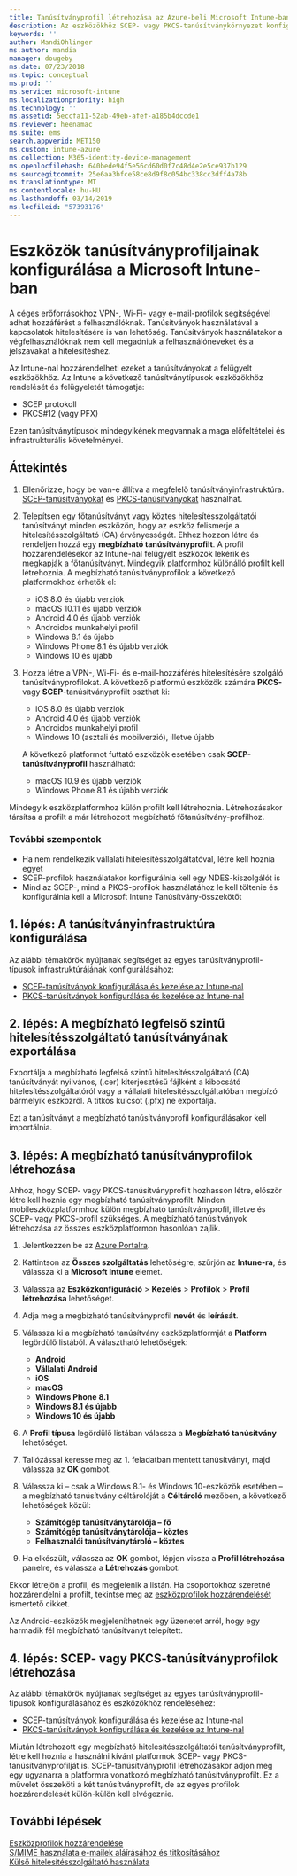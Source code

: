```yaml
---
title: Tanúsítványprofil létrehozása az Azure-beli Microsoft Intune-ban | Microsoft Docs
description: Az eszközökhöz SCEP- vagy PKCS-tanúsítványkörnyezet konfigurálásával, a nyilvános tanúsítvány exportálásával, a profil az Azure Portalon való létrehozásával, majd a SCEP vagy PKCS a tanúsítványprofilhoz való hozzárendelésével adhat hozzá tanúsítványprofilokat a Microsoft Intune-ban, az Azure Portalon
keywords: ''
author: MandiOhlinger
ms.author: mandia
manager: dougeby
ms.date: 07/23/2018
ms.topic: conceptual
ms.prod: ''
ms.service: microsoft-intune
ms.localizationpriority: high
ms.technology: ''
ms.assetid: 5eccfa11-52ab-49eb-afef-a185b4dccde1
ms.reviewer: heenamac
ms.suite: ems
search.appverid: MET150
ms.custom: intune-azure
ms.collection: M365-identity-device-management
ms.openlocfilehash: 640bede94f5e56cd60d0f7c48d4e2e5ce937b129
ms.sourcegitcommit: 25e6aa3bfce58ce8d9f8c054bc338cc3dff4a78b
ms.translationtype: MT
ms.contentlocale: hu-HU
ms.lasthandoff: 03/14/2019
ms.locfileid: "57393176"
---
```

# <a name="configure-a-certificate-profile-for-your-devices-in-microsoft-intune"></a>Eszközök tanúsítványprofiljainak konfigurálása a Microsoft Intune-ban

A céges erőforrásokhoz VPN-, Wi-Fi- vagy e-mail-profilok segítségével adhat hozzáférést a felhasználóknak. Tanúsítványok használatával a kapcsolatok hitelesítésére is van lehetőség. Tanúsítványok használatakor a végfelhasználóknak nem kell megadniuk a felhasználóneveket és a jelszavakat a hitelesítéshez.

Az Intune-nal hozzárendelheti ezeket a tanúsítványokat a felügyelt eszközökhöz. Az Intune a következő tanúsítványtípusok eszközökhöz rendelését és felügyeletét támogatja:

- SCEP protokoll
- PKCS#12 (vagy PFX)

Ezen tanúsítványtípusok mindegyikének megvannak a maga előfeltételei és infrastrukturális követelményei.

## <a name="overview"></a>Áttekintés

1. Ellenőrizze, hogy be van-e állítva a megfelelő tanúsítványinfrastruktúra. [SCEP-tanúsítványokat](certificates-scep-configure.md) és [PKCS-tanúsítványokat](certficates-pfx-configure.md) használhat.

2. Telepítsen egy főtanúsítványt vagy köztes hitelesítésszolgáltatói tanúsítványt minden eszközön, hogy az eszköz felismerje a hitelesítésszolgáltató (CA) érvényességét. Ehhez hozzon létre és rendeljen hozzá egy **megbízható tanúsítványprofilt**. A profil hozzárendelésekor az Intune-nal felügyelt eszközök lekérik és megkapják a főtanúsítványt. Mindegyik platformhoz különálló profilt kell létrehoznia. A megbízható tanúsítványprofilok a következő platformokhoz érhetők el:

    - iOS 8.0 és újabb verziók
    - macOS 10.11 és újabb verziók
    - Android 4.0 és újabb verziók
    - Androidos munkahelyi profil
    - Windows 8.1 és újabb
    - Windows Phone 8.1 és újabb verziók
    - Windows 10 és újabb

3. Hozza létre a VPN-, Wi-Fi- és e-mail-hozzáférés hitelesítésére szolgáló tanúsítványprofilokat. A következő platformú eszközök számára **PKCS-** vagy **SCEP**-tanúsítványprofilt oszthat ki:

   - iOS 8.0 és újabb verziók
   - Android 4.0 és újabb verziók
   - Androidos munkahelyi profil
   - Windows 10 (asztali és mobilverzió), illetve újabb

   A következő platformot futtató eszközök esetében csak **SCEP-tanúsítványprofil** használható:

   - macOS 10.9 és újabb verziók
   - Windows Phone 8.1 és újabb verziók

Mindegyik eszközplatformhoz külön profilt kell létrehoznia. Létrehozásakor társítsa a profilt a már létrehozott megbízható főtanúsítvány-profilhoz.

### <a name="further-considerations"></a>További szempontok

- Ha nem rendelkezik vállalati hitelesítésszolgáltatóval, létre kell hoznia egyet
- SCEP-profilok használatakor konfigurálnia kell egy NDES-kiszolgálót is
- Mind az SCEP-, mind a PKCS-profilok használatához le kell töltenie és konfigurálnia kell a Microsoft Intune Tanúsítvány-összekötőt


## <a name="step-1-configure-your-certificate-infrastructure"></a>1. lépés: A tanúsítványinfrastruktúra konfigurálása

Az alábbi témakörök nyújtanak segítséget az egyes tanúsítványprofil-típusok infrastruktúrájának konfigurálásához:

- [SCEP-tanúsítványok konfigurálása és kezelése az Intune-nal](certificates-scep-configure.md)
- [PKCS-tanúsítványok konfigurálása és kezelése az Intune-nal](certficates-pfx-configure.md)


## <a name="step-2-export-your-trusted-root-ca-certificate"></a>2. lépés: A megbízható legfelső szintű hitelesítésszolgáltató tanúsítványának exportálása

Exportálja a megbízható legfelső szintű hitelesítésszolgáltató (CA) tanúsítványát nyilvános, (.cer) kiterjesztésű fájlként a kibocsátó hitelesítésszolgáltatóról vagy a vállalati hitelesítésszolgáltatóban megbízó bármelyik eszközről. A titkos kulcsot (.pfx) ne exportálja.

Ezt a tanúsítványt a megbízható tanúsítványprofil konfigurálásakor kell importálnia.

## <a name="step-3-create-trusted-certificate-profiles"></a>3. lépés: A megbízható tanúsítványprofilok létrehozása
Ahhoz, hogy SCEP- vagy PKCS-tanúsítványprofilt hozhasson létre, először létre kell hoznia egy megbízható tanúsítványprofilt. Minden mobileszközplatformhoz külön megbízható tanúsítványprofil, illetve és SCEP- vagy PKCS-profil szükséges. A megbízható tanúsítványok létrehozása az összes eszközplatformon hasonlóan zajlik.

1. Jelentkezzen be az [Azure Portalra](https://portal.azure.com).
2. Kattintson az **Összes szolgáltatás** lehetőségre, szűrjön az **Intune-ra**, és válassza ki a **Microsoft Intune** elemet.
3. Válassza az **Eszközkonfiguráció** > **Kezelés** > **Profilok** > **Profil létrehozása** lehetőséget.
4. Adja meg a megbízható tanúsítványprofil **nevét** és **leírását**.
5. Válassza ki a megbízható tanúsítvány eszközplatformját a **Platform** legördülő listából. A választható lehetőségek:

    - **Android**
    - **Vállalati Android**
    - **iOS**
    - **macOS**
    - **Windows Phone 8.1**
    - **Windows 8.1 és újabb**
    - **Windows 10 és újabb**

6. A **Profil típusa** legördülő listában válassza a **Megbízható tanúsítvány** lehetőséget.
7. Tallózással keresse meg az 1. feladatban mentett tanúsítványt, majd válassza az **OK** gombot.
8. Válassza ki – csak a Windows 8.1- és Windows 10-eszközök esetében – a megbízható tanúsítvány céltárolóját a **Céltároló** mezőben, a következő lehetőségek közül:

    - **Számítógép tanúsítványtárolója – fő**
    - **Számítógép tanúsítványtárolója – köztes**
    - **Felhasználói tanúsítványtároló – köztes**

9. Ha elkészült, válassza az **OK** gombot, lépjen vissza a **Profil létrehozása** panelre, és válassza a **Létrehozás** gombot.

Ekkor létrejön a profil, és megjelenik a listán. Ha csoportokhoz szeretné hozzárendelni a profilt, tekintse meg az [eszközprofilok hozzárendelését](device-profile-assign.md) ismertető cikket.

Az Android-eszközök megjeleníthetnek egy üzenetet arról, hogy egy harmadik fél megbízható tanúsítványt telepített.

## <a name="step-4-create-scep-or-pkcs-certificate-profiles"></a>4. lépés: SCEP- vagy PKCS-tanúsítványprofilok létrehozása

Az alábbi témakörök nyújtanak segítséget az egyes tanúsítványprofil-típusok konfigurálásához és eszközökhöz rendeléséhez:

- [SCEP-tanúsítványok konfigurálása és kezelése az Intune-nal](certificates-scep-configure.md)
- [PKCS-tanúsítványok konfigurálása és kezelése az Intune-nal](certficates-pfx-configure.md)

Miután létrehozott egy megbízható hitelesítésszolgáltatói tanúsítványprofilt, létre kell hoznia a használni kívánt platformok SCEP- vagy PKCS-tanúsítványprofilját is. SCEP-tanúsítványprofil létrehozásakor adjon meg egy ugyanarra a platformra vonatkozó megbízható tanúsítványprofilt. Ez a művelet összeköti a két tanúsítványprofilt, de az egyes profilok hozzárendelését külön-külön kell elvégeznie.

## <a name="next-steps"></a>További lépések
[Eszközprofilok hozzárendelése](device-profile-assign.md)  
[S/MIME használata e-mailek aláírásához és titkosításához](certificates-s-mime-encryption-sign.md)  
[Külső hitelesítésszolgáltató használata](certificate-authority-add-scep-overview.md)
